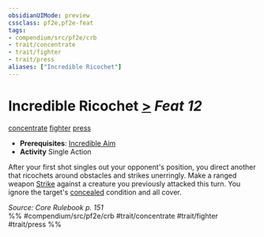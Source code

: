 ```yaml
---
obsidianUIMode: preview
cssclass: pf2e,pf2e-feat
tags:
- compendium/src/pf2e/crb
- trait/concentrate
- trait/fighter
- trait/press
aliases: ["Incredible Ricochet"]
---
```

# Incredible Ricochet  [>](/rules/core-rulebook/chapter-9-playing-the-game.md#Actions "Single Action") *Feat 12*  
[concentrate](/rules/traits/concentrate.md)  [fighter](/rules/traits/fighter.md)  [press](/rules/traits/press.md)  

- **Prerequisites**: [Incredible Aim](/compendium/feats/incredible-aim.md)
- **Activity** Single Action

After your first shot singles out your opponent's position, you direct another that ricochets around obstacles and strikes unerringly. Make a ranged weapon [Strike](/rules/actions/strike.md) against a creature you previously attacked this turn. You ignore the target's [concealed](/rules/conditions.md#Concealed) condition and all cover.

*Source: Core Rulebook p. 151*  
%% #compendium/src/pf2e/crb #trait/concentrate #trait/fighter #trait/press %%